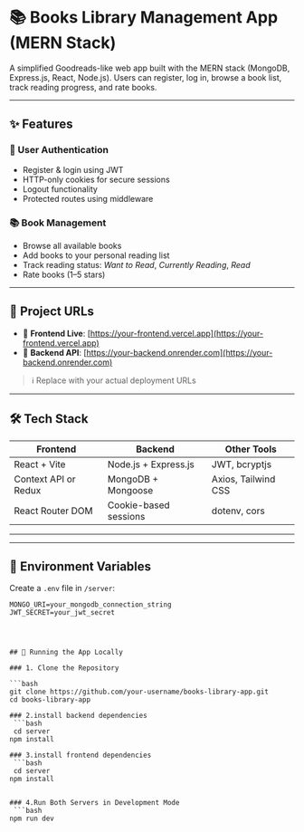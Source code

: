 # 📚 Books Library Management App (MERN Stack)

A simplified Goodreads-like web app built with the MERN stack (MongoDB, Express.js, React, Node.js). Users can register, log in, browse a book list, track reading progress, and rate books.

---

## ✨ Features

### 👤 User Authentication
- Register & login using JWT
- HTTP-only cookies for secure sessions
- Logout functionality
- Protected routes using middleware

### 📚 Book Management
- Browse all available books
- Add books to your personal reading list
- Track reading status: _Want to Read_, _Currently Reading_, _Read_
- Rate books (1–5 stars)

---

## 🔗 Project URLs

- 🚀 **Frontend Live**: [https://your-frontend.vercel.app](https://your-frontend.vercel.app)
- 🔧 **Backend API**: [https://your-backend.onrender.com](https://your-backend.onrender.com)

> ℹ️ Replace with your actual deployment URLs

---

## 🛠️ Tech Stack

| Frontend              | Backend               | Other Tools        |
|-----------------------|------------------------|---------------------|
| React + Vite          | Node.js + Express.js   | JWT, bcryptjs       |
| Context API or Redux  | MongoDB + Mongoose     | Axios, Tailwind CSS |
| React Router DOM      | Cookie-based sessions  | dotenv, cors        |

---


---

## 🔐 Environment Variables

Create a `.env` file in `/server`:

```env
MONGO_URI=your_mongodb_connection_string
JWT_SECRET=your_jwt_secret




## 🚀 Running the App Locally

### 1. Clone the Repository

```bash
git clone https://github.com/your-username/books-library-app.git
cd books-library-app

### 2.install backend dependencies
 ```bash
 cd server
npm install

### 3.install frontend dependencies
 ```bash
 cd server
npm install


### 4.Run Both Servers in Development Mode
 ```bash
npm run dev